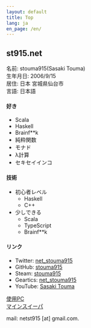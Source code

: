 ```yaml
---
layout: default
title: Top
lang: ja
en_page: /en/
---
```


## st915.net

名前: stouma915(Sasaki Touma)<br>
生年月日: 2006/9/15<br>
居住: 日本 宮城県仙台市<br>
言語: 日本語
#### 好き
- Scala
- Haskell
- Brainf\*\*k
- 純粋関数
- モナド
- λ計算
- セキセイインコ

#### 技術
- 初心者レベル
  - Haskell
  - C++
- 少しできる
  - Scala
  - TypeScript
  - Brainf\*\*k

#### リンク
* Twitter: [net_stouma915](https://twitter.com/net_stouma915)
* GitHub: [stouma915](https://github.com/stouma915)
* Steam: [stouma915](https://steamcommunity.com/profiles/76561199242758778)
* Geartics: [net_stouma915](https://www.geartics.com/net_stouma915)
* YouTube: [Sasaki Touma](https://www.youtube.com/channel/UCJmPPeZmL-OC03-zSb2Dcwg)

[使用PC](/pcs)<br>
[マインスイーパ](https://stouma915.github.io/minesweeper/)

mail: netst915 \[at] gmail.com.
